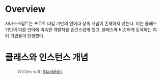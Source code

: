 # Overview

자바스크립트는 프로토 타입 기반의 언어라 상속 개념이 존재하지 않는다. 이는 클래스 기반의 다른 언어에 익숙한 개발자를 혼란스럽게 했고, 클래스와 비슷하게 동작하는 여러 기법들이 탄생했다. 



# 클래스와 인스턴스 개념


> Written with [StackEdit](https://stackedit.io/).
<!--stackedit_data:
eyJoaXN0b3J5IjpbLTEwMTM5OTcwM119
-->
